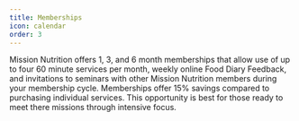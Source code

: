 ```yaml
---
title: Memberships
icon: calendar
order: 3
---
```


Mission Nutrition offers 1, 3, and 6 month memberships that allow use of up to four 60 minute services per month, weekly online Food Diary Feedback, and invitations to seminars with other Mission Nutrition members during your membership cycle. Memberships offer 15% savings compared to purchasing individual services. This opportunity is best for those ready to meet there missions through intensive focus.
